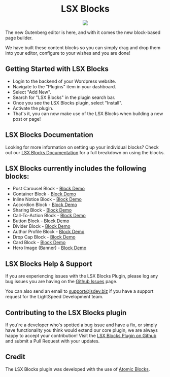 <h1 align="center">LSX Blocks</h1>
<p align="center"><a href="https://travis-ci.org/lightspeeddevelopment/lsx-blocks/"><img src="https://travis-ci.org/lightspeeddevelopment/lsx-blocks.svg?branch=master"></a></p>

The new Gutenberg editor is here, and with it comes the new block-based page builder. 

We have built these content blocks so you can simply drag and drop them into your editor, configure to your wishes and you are done!

## Getting Started with LSX Blocks 

* Login to the backend of your Wordpress website.
* Navigate to the "Plugins" item in your dashboard.
* Select "Add New".
* Search for "LSX Blocks" in the plugin search bar.
* Once you see the LSX Blocks plugin, select "Install".
* Activate the plugin. 
* That's it, you can now make use of the LSX Blocks when building a new post or page! 

## LSX Blocks Documentation

Looking for more information on setting up your individual blocks? Check out our [LSX Blocks Documentation](https://lsx.lsdev.biz/documentation/blocks/) for a full breakdown on using the blocks.

## LSX Blocks currently includes the following blocks:

* Post Carousel Block - [Block Demo](https://lsx.lsdev.biz/blocks/lsx-post-carousel-block/)
* Container Block - [Block Demo](https://lsx.lsdev.biz/blocks/container-block/)
* Inline Notice Block - [Block Demo](https://lsx.lsdev.biz/blocks/inline-notice/)
* Accordion Block - [Block Demo](https://lsx.lsdev.biz/blocks/accordion-block/)
* Sharing Block - [Block Demo](https://lsx.lsdev.biz/blocks/sharing-block/)
* Call-To-Action Block - [Block Demo](https://lsx.lsdev.biz/blocks/cta-block/)
* Button Block - [Block Demo](https://lsx.lsdev.biz/blocks/button-block/)
* Divider Block - [Block Demo](https://lsx.lsdev.biz/blocks/divider-block/)
* Author Profile Block - [Block Demo](https://lsx.lsdev.biz/blocks/author-profile/)
* Drop Cap Block - [Block Demo](https://lsx.lsdev.biz/blocks/drop-cap-block/)
* Card Block - [Block Demo](https://lsx.lsdev.biz/blocks/card-block/)
* Hero Image (Banner) - [Block Demo](https://lsx.lsdev.biz/blocks/hero-block/)

## LSX Blocks Help & Support  

If you are experiencing issues with the LSX Blocks Plugin, please log any bug issues you are having on the [Github Issues](https://github.com/lightspeeddevelopment/lsx-blocks/issues) page.

You can also send an email to support@lsdev.biz if you have a support request for the LightSpeed Development team.

## Contributing to the LSX Blocks plugin 

If you're a developer who's spotted a bug issue and have a fix, or simply have functionality you think would extend our core plugin, we are always happy to accept your contribution! Visit the [LSX Blocks Plugin on Github](https://github.com/lightspeeddevelopment/lsx-blocks/) and submit a Pull Request with your updates.

## Credit

The LSX Blocks plugin was developed with the use of [Atomic Blocks](https://atomicblocks.com).
